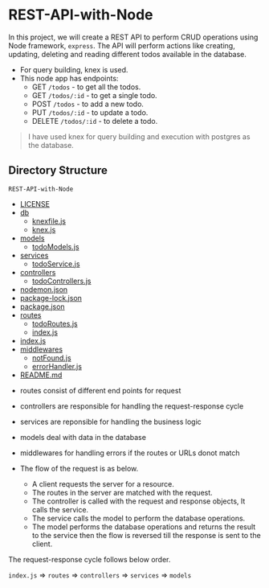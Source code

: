 # REST-API-with-Node

In this project, we will create a REST API to perform CRUD operations using Node framework, `express`. The API will perform actions like creating, updating, deleting and reading different todos available in the database.

- For query building, knex is used.
- This node app has endpoints:
    - GET `/todos` - to get all the todos.
    - GET `/todos/:id` - to get a single todo.
    - POST `/todos` - to add a new todo.
    - PUT `/todos/:id` - to update a todo.
    - DELETE `/todos/:id` - to delete a todo.
 
> I have used knex for query building and execution with postgres as the database.  

## Directory Structure
`REST-API-with-Node`
 * [LICENSE](./LICENSE)
 * [db](./db)
   * [knexfile.js](./db/knexfile.js)
   * [knex.js](./db/knex.js)
 * [models](./models)
   * [todoModels.js](./models/todoModels.js)
 * [services](./services)
   * [todoService.js](./services/todoService.js)
 * [controllers](./controllers)
   * [todoControllers.js](./controllers/todoControllers.js)
 * [nodemon.json](./nodemon.json)
 * [package-lock.json](./package-lock.json)
 * [package.json](./package.json)
 * [routes](./routes)
   * [todoRoutes.js](./routes/todoRoutes.js)
   * [index.js](./routes/index.js)
 * [index.js](./index.js)
 * [middlewares](./middlewares)
   * [notFound.js](./middlewares/notFound.js)
   * [errorHandler.js](./middlewares/errorHandler.js)
 * [README.md](./README.md)


- routes consist of different end points for request
- controllers are responsible for handling the request-response cycle
- services are reponsible for handling the business logic
- models deal with data in the database
- middlewares for handling errors if the routes or URLs donot match 

- The flow of the request is as below.  
    - A client requests the server for a resource.
    - The routes in the server are matched with the request.  
    - The controller is called with the request and response objects, It calls the service.   
    - The service calls the model to perform the database operations.
    - The model performs the database operations and returns the result to the service then the flow is reversed till the response is sent to the client. 

The request-response cycle follows below order.

`index.js` => `routes` => `controllers` => `services` => `models`